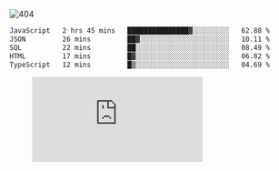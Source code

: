 ![404](https://user-images.githubusercontent.com/378023/89412096-6f759d80-d761-11ea-8c57-84b30ef3f2b1.png)

<!--START_SECTION:waka-->

```txt
JavaScript   2 hrs 45 mins   ███████████████▓░░░░░░░░░   62.88 %
JSON         26 mins         ██▓░░░░░░░░░░░░░░░░░░░░░░   10.11 %
SQL          22 mins         ██░░░░░░░░░░░░░░░░░░░░░░░   08.49 %
HTML         17 mins         █▓░░░░░░░░░░░░░░░░░░░░░░░   06.82 %
TypeScript   12 mins         █▒░░░░░░░░░░░░░░░░░░░░░░░   04.69 %
```

<!--END_SECTION:waka-->
<figure><embed src="https://wakatime.com/share/@018b853e-267a-435d-a858-33e2b098b9d7/f3c3aa68-553a-4373-a9f9-2d456f62f780.svg"></embed></figure>
